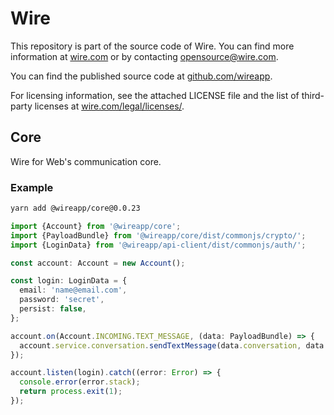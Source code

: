 # Wire

This repository is part of the source code of Wire. You can find more information at [wire.com](https://wire.com) or by contacting opensource@wire.com.

You can find the published source code at [github.com/wireapp](https://github.com/wireapp).

For licensing information, see the attached LICENSE file and the list of third-party licenses at [wire.com/legal/licenses/](https://wire.com/legal/licenses/).

## Core

Wire for Web's communication core.

### Example

```bash
yarn add @wireapp/core@0.0.23
```

```typescript
import {Account} from '@wireapp/core';
import {PayloadBundle} from '@wireapp/core/dist/commonjs/crypto/';
import {LoginData} from '@wireapp/api-client/dist/commonjs/auth/';

const account: Account = new Account();

const login: LoginData = {
  email: 'name@email.com',
  password: 'secret',
  persist: false,
};

account.on(Account.INCOMING.TEXT_MESSAGE, (data: PayloadBundle) => {
  account.service.conversation.sendTextMessage(data.conversation, data.content);
});

account.listen(login).catch((error: Error) => {
  console.error(error.stack);
  return process.exit(1);
});
```
